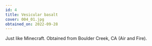 ```yaml
---
id: 4 
title: Vesicular basalt
cover: 004_01.jpg
obtained_on: 2022-09-28
---
```


Just like Minecraft. Obtained from Boulder Creek, CA (Air and Fire).
